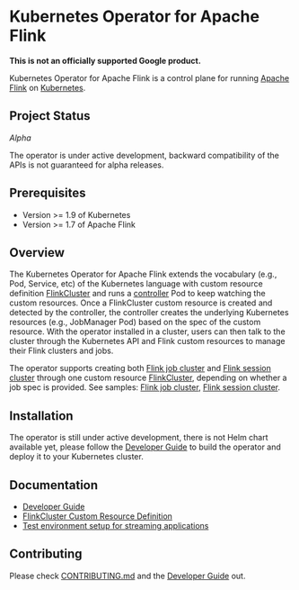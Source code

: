 # Kubernetes Operator for Apache Flink

**This is not an officially supported Google product.**

Kubernetes Operator for Apache Flink is a control plane for running [Apache Flink](https://flink.apache.org/) on
[Kubernetes](https://kubernetes.io/).

## Project Status

*Alpha*

The operator is under active development, backward compatibility of the APIs is not guaranteed for alpha releases.

## Prerequisites

* Version >= 1.9 of Kubernetes
* Version >= 1.7 of Apache Flink

## Overview

The Kubernetes Operator for Apache Flink extends the vocabulary (e.g., Pod, Service, etc) of the Kubernetes language
with custom resource definition [FlinkCluster](docs/crd.md) and runs a
[controller](controllers/flinkcluster_controller.go) Pod to keep watching the custom resources.
Once a FlinkCluster custom resource is created and detected by the controller, the controller creates the underlying
Kubernetes resources (e.g., JobManager Pod) based on the spec of the custom resource. With the operator installed in a
cluster, users can then talk to the cluster through the Kubernetes API and Flink custom resources to manage their Flink
clusters and jobs.

The operator supports creating both [Flink job cluster](https://ci.apache.org/projects/flink/flink-docs-stable/ops/deployment/docker.html#flink-job-cluster)
and [Flink session cluster](https://ci.apache.org/projects/flink/flink-docs-stable/ops/deployment/docker.html#flink-session-cluster)
through one custom resource [FlinkCluster](config/crd/bases/flinkoperator.k8s.io_flinkclusters.yaml), depending on
whether a job spec is provided. See samples: [Flink job cluster](config/samples/flinkoperator_v1alpha1_flinkjobcluster.yaml),
[Flink session cluster](config/samples/flinkoperator_v1alpha1_flinksessioncluster.yaml).

## Installation

The operator is still under active development, there is not Helm chart available yet, please follow the
[Developer Guide](docs/developer-guide.md) to build the operator and deploy it to your Kubernetes cluster.

## Documentation

* [Developer Guide](docs/developer-guide.md)
* [FlinkCluster Custom Resource Definition](docs/crd.md)
* [Test environment setup for streaming applications](docs/streaming_test_env_setup.md)

## Contributing

Please check [CONTRIBUTING.md](CONTRIBUTING.md) and the [Developer Guide](docs/developer-guide.md) out.
